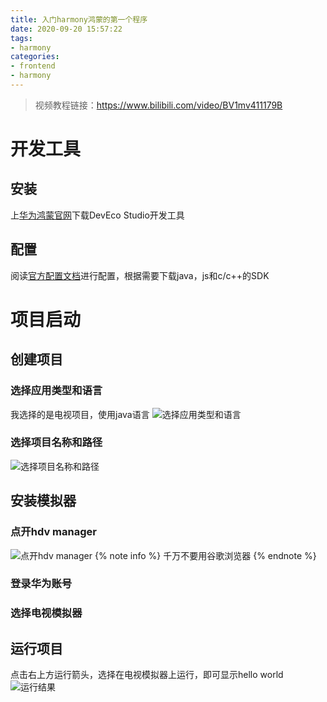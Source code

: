 ```yaml
---
title: 入门harmony鸿蒙的第一个程序
date: 2020-09-20 15:57:22
tags: 
- harmony
categories:
- frontend
- harmony
---
```

> 视频教程链接：https://www.bilibili.com/video/BV1mv411179B

# 开发工具
## 安装
上[华为鸿蒙官网](https://developer.harmonyos.com/cn/develop/deveco-studio#download)下载DevEco Studio开发工具

## 配置
阅读[官方配置文档](https://developer.harmonyos.com/cn/docs/documentation/doc-guides/environment_config-0000001052902427)进行配置，根据需要下载java，js和c/c++的SDK
<!-- more -->

# 项目启动

## 创建项目

### 选择应用类型和语言
我选择的是电视项目，使用java语言
![选择应用类型和语言](create.jpg)

### 选择项目名称和路径
![选择项目名称和路径](create2.jpg)

## 安装模拟器
### 点开hdv manager
![点开hdv manager](hvd.jpg)
{% note info %}
千万不要用谷歌浏览器
{% endnote %}

### 登录华为账号

### 选择电视模拟器

## 运行项目
点击右上方运行箭头，选择在电视模拟器上运行，即可显示hello world
![运行结果](hello.jpg)
